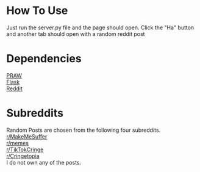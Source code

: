# How To Use
Just run the server.py file and the page should open.
Click the "Ha" button and another tab should open with a random reddit post

# Dependencies
[PRAW](https://praw.readthedocs.io/en/latest/) <br>
[Flask](https://flask.palletsprojects.com/en/1.1.x/) <br>
[Reddit](https://www.reddit.com/)

# Subreddits
Random Posts are chosen from the following four subreddits. <br>
[r/MakeMeSuffer](https://www.reddit.com/r/MakeMeSuffer/) <br>
[r/memes](https://www.reddit.com/r/memes/)<br>
[r/TikTokCringe](https://www.reddit.com/r/TikTokCringe)<br>
[r/Cringetopia](https://www.reddit.com/r/Tringetopia)<br>
I do not own any of the posts.
